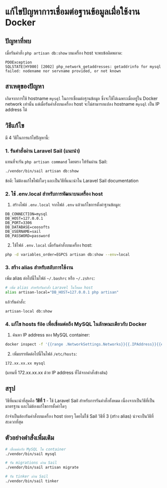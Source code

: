 # แก้ไขปัญหาการเชื่อมต่อฐานข้อมูลเมื่อใช้งาน Docker

## ปัญหาที่พบ

เมื่อรันคำสั่ง `php artisan db:show` บนเครื่อง host จะพบข้อผิดพลาด:

```
PDOException
SQLSTATE[HY000] [2002] php_network_getaddresses: getaddrinfo for mysql failed: nodename nor servname provided, or not known
```

## สาเหตุของปัญหา

เกิดจากการใช้ hostname `mysql` ในการเชื่อมต่อฐานข้อมูล ซึ่งจะใช้ได้เฉพาะเมื่ออยู่ใน Docker network เท่านั้น แต่เมื่อรันคำสั่งบนเครื่อง host จะไม่สามารถแปลง hostname `mysql` เป็น IP address ได้

## วิธีแก้ไข

มี 4 วิธีในการแก้ไขปัญหานี้:

### 1. รันคำสั่งผ่าน Laravel Sail (แนะนำ)

แทนที่จะรัน `php artisan command` โดยตรง ให้รันผ่าน Sail:

```bash
./vendor/bin/sail artisan db:show
```

ข้อดี: ไม่ต้องแก้ไขไฟล์ใดๆ และเป็นวิธีที่แนะนำใน Laravel Sail documentation

### 2. ใช้ .env.local สำหรับการพัฒนาบนเครื่อง host

1. สร้างไฟล์ `.env.local` จากไฟล์ `.env` แล้วแก้ไขการตั้งค่าฐานข้อมูล:

```properties
DB_CONNECTION=mysql
DB_HOST=127.0.0.1
DB_PORT=3306
DB_DATABASE=ceosofts
DB_USERNAME=sail
DB_PASSWORD=password
```

2. ใช้ไฟล์ `.env.local` เมื่อรันคำสั่งบนเครื่อง host:

```bash
php -d variables_order=EGPCS artisan db:show --env=local
```

### 3. สร้าง alias สำหรับสลับการใช้งาน

เพิ่ม alias ต่อไปนี้ในไฟล์ `~/.bashrc` หรือ `~/.zshrc`:

```bash
# เพิ่ม alias สำหรับรันคำสั่ง Laravel ในโหมด host
alias artisan-local="DB_HOST=127.0.0.1 php artisan"
```

แล้วรันคำสั่ง:

```bash
artisan-local db:show
```

### 4. แก้ไข hosts file เพื่อเชื่อมต่อถึง MySQL ในลักษณะเดียวกับ Docker

1. ค้นหา IP address ของ MySQL container:

```bash
docker inspect -f '{{range .NetworkSettings.Networks}}{{.IPAddress}}{{end}}' ceosofts_r1-mysql-1
```

2. เพิ่มบรรทัดต่อไปนี้ในไฟล์ `/etc/hosts`:

```
172.xx.xx.xx mysql
```

(แทนที่ 172.xx.xx.xx ด้วย IP address ที่ได้จากคำสั่งข้างต้น)

## สรุป

วิธีที่แนะนำที่สุดคือ **วิธีที่ 1** - ใช้ Laravel Sail สำหรับการรันคำสั่งทั้งหมด เนื่องจากเป็นวิธีที่เป็นมาตรฐาน และไม่ต้องแก้ไขการตั้งค่าใดๆ

ถ้าจำเป็นต้องรันคำสั่งบนเครื่อง host บ่อยๆ โดยไม่ใช้ Sail วิธีที่ 3 (สร้าง alias) น่าจะเป็นวิธีที่สะดวกที่สุด

## ตัวอย่างคำสั่งเพิ่มเติม

```bash
# เชื่อมต่อกับ MySQL ใน container
./vendor/bin/sail mysql

# รัน migrations ผ่าน Sail
./vendor/bin/sail artisan migrate

# รัน tinker ผ่าน Sail
./vendor/bin/sail tinker
```
